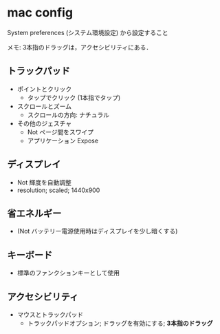 # mac config

System preferences (システム環境設定) から設定すること

メモ: 3本指のドラッグは，アクセシビリティにある．

## トラックパッド

- ポイントとクリック
  + タップでクリック (1本指でタップ)
- スクロールとズーム
  + スクロールの方向: ナチュラル
- その他のジェスチャ
  + Not ページ間をスワイプ
  + アプリケーション Expose

## ディスプレイ

- Not 輝度を自動調整
- resolution; scaled; 1440x900

## 省エネルギー

- (Not バッテリー電源使用時はディスプレイを少し暗くする)

## キーボード

- 標準のファンクションキーとして使用

## アクセシビリティ

- マウスとトラックパッド
  + トラックパッドオプション; ドラッグを有効にする; __3本指のドラッグ__
